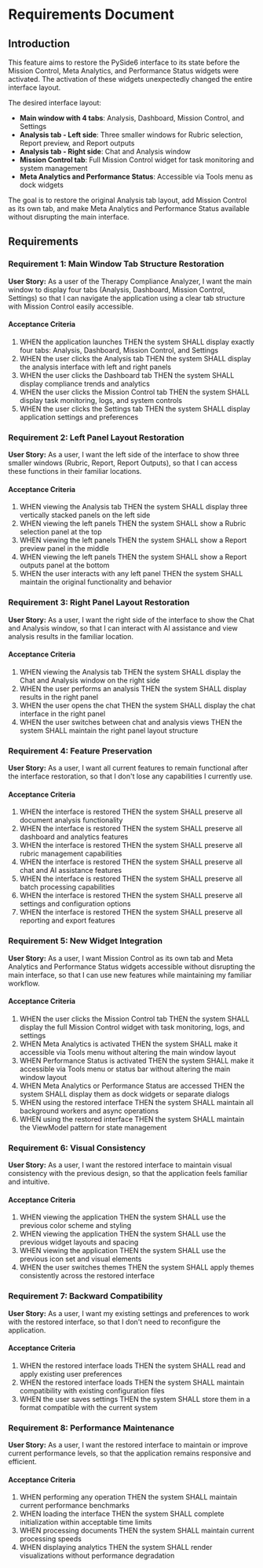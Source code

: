 # Requirements Document

## Introduction

This feature aims to restore the PySide6 interface to its state before the Mission Control, Meta Analytics, and Performance Status widgets were activated. The activation of these widgets unexpectedly changed the entire interface layout. 

The desired interface layout:
- **Main window with 4 tabs**: Analysis, Dashboard, Mission Control, and Settings
- **Analysis tab - Left side**: Three smaller windows for Rubric selection, Report preview, and Report outputs
- **Analysis tab - Right side**: Chat and Analysis window
- **Mission Control tab**: Full Mission Control widget for task monitoring and system management
- **Meta Analytics and Performance Status**: Accessible via Tools menu as dock widgets

The goal is to restore the original Analysis tab layout, add Mission Control as its own tab, and make Meta Analytics and Performance Status available without disrupting the main interface.

## Requirements

### Requirement 1: Main Window Tab Structure Restoration

**User Story:** As a user of the Therapy Compliance Analyzer, I want the main window to display four tabs (Analysis, Dashboard, Mission Control, Settings) so that I can navigate the application using a clear tab structure with Mission Control easily accessible.

#### Acceptance Criteria

1. WHEN the application launches THEN the system SHALL display exactly four tabs: Analysis, Dashboard, Mission Control, and Settings
2. WHEN the user clicks the Analysis tab THEN the system SHALL display the analysis interface with left and right panels
3. WHEN the user clicks the Dashboard tab THEN the system SHALL display compliance trends and analytics
4. WHEN the user clicks the Mission Control tab THEN the system SHALL display task monitoring, logs, and system controls
5. WHEN the user clicks the Settings tab THEN the system SHALL display application settings and preferences

### Requirement 2: Left Panel Layout Restoration

**User Story:** As a user, I want the left side of the interface to show three smaller windows (Rubric, Report, Report Outputs), so that I can access these functions in their familiar locations.

#### Acceptance Criteria

1. WHEN viewing the Analysis tab THEN the system SHALL display three vertically stacked panels on the left side
2. WHEN viewing the left panels THEN the system SHALL show a Rubric selection panel at the top
3. WHEN viewing the left panels THEN the system SHALL show a Report preview panel in the middle
4. WHEN viewing the left panels THEN the system SHALL show a Report outputs panel at the bottom
5. WHEN the user interacts with any left panel THEN the system SHALL maintain the original functionality and behavior

### Requirement 3: Right Panel Layout Restoration

**User Story:** As a user, I want the right side of the interface to show the Chat and Analysis window, so that I can interact with AI assistance and view analysis results in the familiar location.

#### Acceptance Criteria

1. WHEN viewing the Analysis tab THEN the system SHALL display the Chat and Analysis window on the right side
2. WHEN the user performs an analysis THEN the system SHALL display results in the right panel
3. WHEN the user opens the chat THEN the system SHALL display the chat interface in the right panel
4. WHEN the user switches between chat and analysis views THEN the system SHALL maintain the right panel layout structure

### Requirement 4: Feature Preservation

**User Story:** As a user, I want all current features to remain functional after the interface restoration, so that I don't lose any capabilities I currently use.

#### Acceptance Criteria

1. WHEN the interface is restored THEN the system SHALL preserve all document analysis functionality
2. WHEN the interface is restored THEN the system SHALL preserve all dashboard and analytics features
3. WHEN the interface is restored THEN the system SHALL preserve all rubric management capabilities
4. WHEN the interface is restored THEN the system SHALL preserve all chat and AI assistance features
5. WHEN the interface is restored THEN the system SHALL preserve all batch processing capabilities
6. WHEN the interface is restored THEN the system SHALL preserve all settings and configuration options
7. WHEN the interface is restored THEN the system SHALL preserve all reporting and export features

### Requirement 5: New Widget Integration

**User Story:** As a user, I want Mission Control as its own tab and Meta Analytics and Performance Status widgets accessible without disrupting the main interface, so that I can use new features while maintaining my familiar workflow.

#### Acceptance Criteria

1. WHEN the user clicks the Mission Control tab THEN the system SHALL display the full Mission Control widget with task monitoring, logs, and settings
2. WHEN Meta Analytics is activated THEN the system SHALL make it accessible via Tools menu without altering the main window layout
3. WHEN Performance Status is activated THEN the system SHALL make it accessible via Tools menu or status bar without altering the main window layout
4. WHEN Meta Analytics or Performance Status are accessed THEN the system SHALL display them as dock widgets or separate dialogs
5. WHEN using the restored interface THEN the system SHALL maintain all background workers and async operations
6. WHEN using the restored interface THEN the system SHALL maintain the ViewModel pattern for state management

### Requirement 6: Visual Consistency

**User Story:** As a user, I want the restored interface to maintain visual consistency with the previous design, so that the application feels familiar and intuitive.

#### Acceptance Criteria

1. WHEN viewing the application THEN the system SHALL use the previous color scheme and styling
2. WHEN viewing the application THEN the system SHALL use the previous widget layouts and spacing
3. WHEN viewing the application THEN the system SHALL use the previous icon set and visual elements
4. WHEN the user switches themes THEN the system SHALL apply themes consistently across the restored interface

### Requirement 7: Backward Compatibility

**User Story:** As a user, I want my existing settings and preferences to work with the restored interface, so that I don't need to reconfigure the application.

#### Acceptance Criteria

1. WHEN the restored interface loads THEN the system SHALL read and apply existing user preferences
2. WHEN the restored interface loads THEN the system SHALL maintain compatibility with existing configuration files
3. WHEN the user saves settings THEN the system SHALL store them in a format compatible with the current system

### Requirement 8: Performance Maintenance

**User Story:** As a user, I want the restored interface to maintain or improve current performance levels, so that the application remains responsive and efficient.

#### Acceptance Criteria

1. WHEN performing any operation THEN the system SHALL maintain current performance benchmarks
2. WHEN loading the interface THEN the system SHALL complete initialization within acceptable time limits
3. WHEN processing documents THEN the system SHALL maintain current processing speeds
4. WHEN displaying analytics THEN the system SHALL render visualizations without performance degradation
